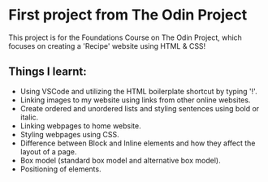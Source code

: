 # First project from The Odin Project

This project is for the Foundations Course on The Odin Project, which focuses on creating a 'Recipe' website using HTML & CSS!

## Things I learnt:
- Using VSCode and utilizing the HTML boilerplate shortcut by typing '!'.
- Linking images to my website using links from other online websites.
- Create ordered and unordered lists and styling sentences using bold or italic.
- Linking webpages to home website.
- Styling webpages using CSS.
- Difference between Block and Inline elements and how they affect the layout of a page.
- Box model (standard box model and alternative box model).
- Positioning of elements.
